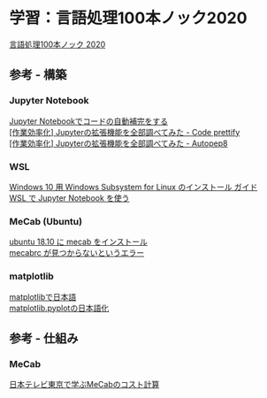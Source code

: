 # 学習：言語処理100本ノック2020
[言語処理100本ノック 2020](https://nlp100.github.io/ja/)

## 参考 - 構築
### Jupyter Notebook
[Jupyter Notebookでコードの自動補完をする](https://www.soudegesu.com/post/python/jupyter-autocomplete/)  
[[作業効率化] Jupyterの拡張機能を全部調べてみた - Code prettify](https://qiita.com/simonritchie/items/88161c806197a0b84174#code-prettify)  
[[作業効率化] Jupyterの拡張機能を全部調べてみた - Autopep8](https://qiita.com/simonritchie/items/88161c806197a0b84174#autopep8)

### WSL
[Windows 10 用 Windows Subsystem for Linux のインストール ガイド](https://docs.microsoft.com/ja-jp/windows/wsl/install-win10)  
[WSL で Jupyter Notebook を使う](http://var.blog.jp/archives/80103560.html)

### MeCab (Ubuntu)
[ubuntu 18.10 に mecab をインストール](https://qiita.com/ekzemplaro/items/c98c7f6698f130b55d53)  
[mecabrc が見つからないというエラー](https://medium.com/@jiraffestaff/mecabrc-%E3%81%8C%E8%A6%8B%E3%81%A4%E3%81%8B%E3%82%89%E3%81%AA%E3%81%84%E3%81%A8%E3%81%84%E3%81%86%E3%82%A8%E3%83%A9%E3%83%BC-b3e278e9ed07)

### matplotlib
[matplotlibで日本語](https://qiita.com/yniji/items/3fac25c2ffa316990d0c)  
[matplotlib.pyplotの日本語化](https://qiita.com/mookouchi/items/2252d3a04109210aed61)

## 参考 - 仕組み
### MeCab
[日本テレビ東京で学ぶMeCabのコスト計算](http://www.mwsoft.jp/programming/munou/mecab_nitteretou.html)